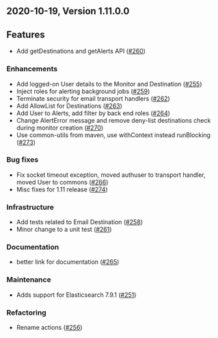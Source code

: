 ## 2020-10-19, Version 1.11.0.0

## Features
  * Add getDestinations and getAlerts API ([#260](https://github.com/opendistro-for-elasticsearch/alerting/pull/260))

### Enhancements
  *  Add logged-on User details to the Monitor and Destination ([#255](https://github.com/opendistro-for-elasticsearch/alerting/pull/255))
  *  Inject roles for alerting background jobs ([#259](https://github.com/opendistro-for-elasticsearch/alerting/pull/259))
  *  Terminate security for email transport handlers ([#262](https://github.com/opendistro-for-elasticsearch/alerting/pull/262))
  *  Add AllowList for Destinations ([#263](https://github.com/opendistro-for-elasticsearch/alerting/pull/263))
  *  Add User to Alerts, add filter by back end roles ([#264](https://github.com/opendistro-for-elasticsearch/alerting/pull/264))
  *  Change AlertError message and remove deny-list destinations check during monitor creation ([#270](https://github.com/opendistro-for-elasticsearch/alerting/pull/270))
  *  Use common-utils from maven, use withContext instead runBlocking ([#273](https://github.com/opendistro-for-elasticsearch/alerting/pull/273))

### Bug fixes
  * Fix socket timeout exception, moved authuser to transport handler, moved User to commons ([#266](https://github.com/opendistro-for-elasticsearch/alerting/pull/266))
  * Misc fixes for 1.11 release ([#274](https://github.com/opendistro-for-elasticsearch/alerting/pull/274))

### Infrastructure
  * Add tests related to Email Destination ([#258](https://github.com/opendistro-for-elasticsearch/alerting/pull/258))
  * Minor change to a unit test ([#261](https://github.com/opendistro-for-elasticsearch/alerting/pull/261)) 

### Documentation
  * better link for documentation ([#265](https://github.com/opendistro-for-elasticsearch/alerting/pull/265)) 

### Maintenance
  * Adds support for Elasticsearch 7.9.1 ([#251](https://github.com/opendistro-for-elasticsearch/alerting/pull/251))
  
### Refactoring
  * Rename actions ([#256](https://github.com/opendistro-for-elasticsearch/alerting/pull/256))